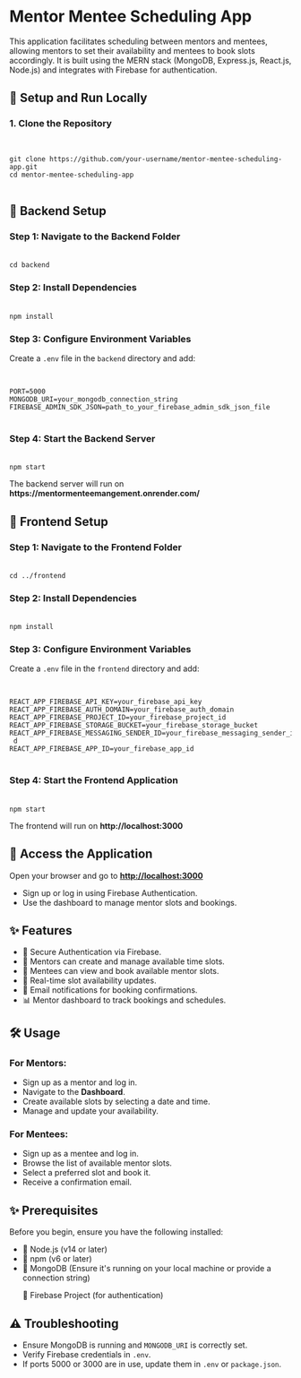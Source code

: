 <!DOCTYPE html> 
<html lang="en"> 
<head> 
<meta charset="UTF-8"> 
<meta name="viewport" content="width=device-width, initial-scale=1.0"> 

</head> 
<body> 
<h1>Mentor Mentee Scheduling App</h1> 
<p>This application facilitates scheduling between mentors and mentees, allowing mentors 
to set their availability and mentees to book slots accordingly. It is built using the MERN 
stack (MongoDB, Express.js, React.js, Node.js) and integrates with Firebase for 
authentication.</p> 
<h2>
 🚀
 Setup and Run Locally</h2> 
<h3>1. Clone the Repository</h3> 
<pre> 
<code> 
git clone https://github.com/your-username/mentor-mentee-scheduling-app.git 
cd mentor-mentee-scheduling-app 
</code> 
</pre> 
<h2>
 📌
 Backend Setup</h2> 
<h3>Step 1: Navigate to the Backend Folder</h3> 
<pre> 
<code>cd backend</code> 
</pre> 
<h3>Step 2: Install Dependencies</h3> 
<pre> 
<code>npm install</code> 
</pre> 
<h3>Step 3: Configure Environment Variables</h3> 
<p>Create a <code>.env</code> file in the <code>backend</code> directory and add:</p> 
<pre> 
<code> 
PORT=5000 
MONGODB_URI=your_mongodb_connection_string 
FIREBASE_ADMIN_SDK_JSON=path_to_your_firebase_admin_sdk_json_file 
</code> 
</pre> 
<h3>Step 4: Start the Backend Server</h3> 
<pre> 
<code>npm start</code> 
</pre> 
<p>The backend server will run on <strong>https://mentormenteemangement.onrender.com/</strong></p> 
<h2>
 🎨
 Frontend Setup</h2> 
<h3>Step 1: Navigate to the Frontend Folder</h3> 
<pre> 
<code>cd ../frontend</code> 
</pre> 
<h3>Step 2: Install Dependencies</h3> 
<pre> 
<code>npm install</code> 
</pre> 
<h3>Step 3: Configure Environment Variables</h3> 
<p>Create a <code>.env</code> file in the <code>frontend</code> directory and add:</p> 
<pre> 
<code> 
REACT_APP_FIREBASE_API_KEY=your_firebase_api_key 
REACT_APP_FIREBASE_AUTH_DOMAIN=your_firebase_auth_domain 
REACT_APP_FIREBASE_PROJECT_ID=your_firebase_project_id 
REACT_APP_FIREBASE_STORAGE_BUCKET=your_firebase_storage_bucket 
REACT_APP_FIREBASE_MESSAGING_SENDER_ID=your_firebase_messaging_sender_i
 d 
REACT_APP_FIREBASE_APP_ID=your_firebase_app_id 
</code> 
</pre> 
<h3>Step 4: Start the Frontend Application</h3> 
<pre> 
<code>npm start</code> 
</pre> 
<p>The frontend will run on <strong>http://localhost:3000</strong></p> 
<h2>
 🔗
 Access the Application</h2> 
<p>Open your browser and go to <strong><a 
href="http://localhost:3000">http://localhost:3000</a></strong></p> 
<ul> 
<li>Sign up or log in using Firebase Authentication.</li> 
<li>Use the dashboard to manage mentor slots and bookings.</li> 
</ul> 
<h2>
 ✨
 Features</h2> 
<ul> 
    <li>
 🔐
 Secure Authentication via Firebase.</li> 
    <li>
 󰞹
 Mentors can create and manage available time slots.</li> 
    <li>
 📅
 Mentees can view and book available mentor slots.</li> 
    <li>
 🔄
 Real-time slot availability updates.</li> 
    <li>
 📧
 Email notifications for booking confirmations.</li> 
    <li>
 📊
 Mentor dashboard to track bookings and schedules.</li> 
</ul> 
 
<h2>
 🛠
 Usage</h2> 
 
<h3>For Mentors:</h3> 
<ul> 
    <li>Sign up as a mentor and log in.</li> 
    <li>Navigate to the <strong>Dashboard</strong>.</li> 
    <li>Create available slots by selecting a date and time.</li> 
    <li>Manage and update your availability.</li> 
</ul> 
 
<h3>For Mentees:</h3> 
<ul> 
    <li>Sign up as a mentee and log in.</li> 
    <li>Browse the list of available mentor slots.</li> 
    <li>Select a preferred slot and book it.</li> 
    <li>Receive a confirmation email.</li> 
</ul> 
  <h2>
 ✨
 Prerequisites</h2>  
  <p>Before you begin, ensure you have the following installed:</p> 
<ul> 
    <li>
 🔐
 Node.js (v14 or later)</li> 
    <li>
 󰞹
 npm (v6 or later)</li> 
    <li>
 📅
 MongoDB (Ensure it's running on your local machine or provide a connection 
string)</li> 
  
    
 📧
 Firebase Project (for authentication)</li> 
</ul> 
 
<h2>
 ⚠
 Troubleshooting</h2> 
<ul> 
    <li>Ensure MongoDB is running and <code>MONGODB_URI</code> is correctly set.</li> 
    <li>Verify Firebase credentials in <code>.env</code>.</li> 
    <li>If ports 5000 or 3000 are in use, update them in <code>.env</code> or 
<code>package.json</code>.</li> 
</ul> 
 
 
</body> 
</html> 
 
